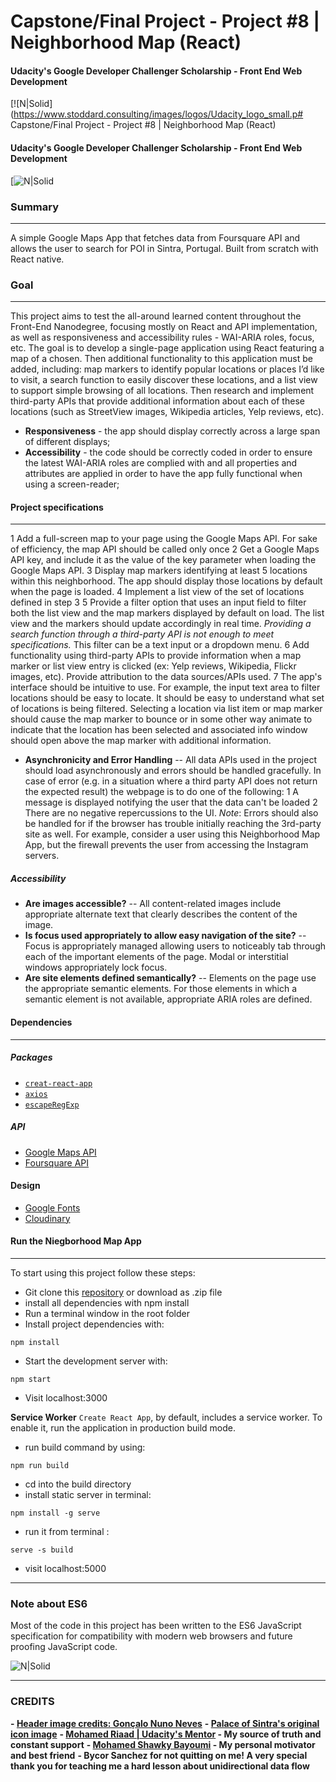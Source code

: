 ﻿# Capstone/Final Project - Project #8 | Neighborhood Map (React)
#### Udacity's Google Developer Challenger Scholarship - Front End Web Development

[![N|Solid](https://www.stoddard.consulting/images/logos/Udacity_logo_small.p# Capstone/Final Project - Project #8 | Neighborhood Map (React)
#### Udacity's Google Developer Challenger Scholarship - Front End Web Development

[![N|Solid](https://www.stoddard.consulting/images/logos/Udacity_logo_small.png)

### Summary
***
A simple Google Maps App that fetches data from Foursquare API and allows the user to search for POI in Sintra, Portugal.
Built from scratch with React native.

### Goal
***
This project aims to test the all-around learned content throughout the Front-End Nanodegree, focusing mostly on React and API implementation, as well as responsiveness and accessibility rules - WAI-ARIA roles, focus, etc.
The goal is to develop a single-page application using React featuring a map of a chosen. Then additional functionality to this application must be added, including: map markers to identify popular locations or places I’d like to visit, a search function to easily discover these locations, and a list view to support simple browsing of all locations. Then research and implement third-party APIs that provide additional information about each of these locations (such as StreetView images, Wikipedia articles, Yelp reviews, etc).

- **Responsiveness** - the app should display correctly across a large span of different displays;
- **Accessibility** - the code should be correctly coded in order to ensure the latest WAI-ARIA roles are complied with and all properties and attributes are applied in order to have the app fully functional when using a screen-reader;

#### Project specifications
***
  1 Add a full-screen map to your page using the Google Maps API. For sake of efficiency, the map API should be called only once
2  Get a Google Maps API key, and include it as the value of the key parameter when loading the Google Maps API.
3 Display map markers identifying at least 5 locations within this neighborhood. The app should display those locations by default when the page is loaded.
4 Implement a list view of the set of locations defined in step 3
5 Provide a filter option that uses an input field to filter both the list view and the map markers displayed by default on load. The list view and the markers should update accordingly in real time. _Providing a search function through a third-party API is not enough to meet specifications._ This filter can be a text input or a dropdown menu.
6 Add functionality using third-party APIs to provide information when a map marker or list view entry is clicked (ex: Yelp reviews, Wikipedia, Flickr images, etc). Provide attribution to the data sources/APIs used.
7 The app's interface should be intuitive to use. For example, the input text area to filter locations should be easy to locate. It should be easy to understand what set of locations is being filtered. Selecting a location via list item or map marker should cause the map marker to bounce or in some other way animate to indicate that the location has been selected and associated info window should open above the map marker with additional information.

- **Asynchronicity and Error Handling** 
-- All data APIs used in the project should load asynchronously and errors should be handled gracefully. In case of error (e.g. in a situation where a third party API does not return the expected result) the webpage is to do one of the following:
1 A message is displayed notifying the user that the data can't be loaded
2 There are no negative repercussions to the UI.
*Note*: Errors should also be handled for if the browser has trouble initially reaching the 3rd-party site as well. For example, consider a user using this Neighborhood Map App, but the firewall prevents the user from accessing the Instagram servers.

##### Accessibility
- **Are images accessible?**
-- All content-related images include appropriate alternate text that clearly describes the content of the image.
- **Is focus used appropriately to allow easy navigation of the site?**
-- Focus is appropriately managed allowing users to noticeably tab through each of the important elements of the page. Modal or interstitial windows appropriately lock focus.
- **Are site elements defined semantically?**
-- Elements on the page use the appropriate semantic elements. For those elements in which a semantic element is not available, appropriate ARIA roles are defined.

#### Dependencies
***
##### Packages
* [`creat-react-app`](https://github.com/facebookincubator/create-react-app)
* [`axios`](https://github.com/axios/axios)
* [`escapeRegExp`](https://www.npmjs.com/package/escape-regexp)

##### API
* [Google Maps API](https://cloud.google.com/maps-platform/)
* [Foursquare API](https://developer.foursquare.com/)


#### Design

* [Google Fonts](https://fonts.google.com/)
* [Cloudinary](https://cloudinary.com/)

#### Run the Niegborhood Map App
***

To start using this project follow these steps:
* Git clone this [repository](https://github.com/Negmah/P8-map.git) or download as .zip file
* install all dependencies with npm install
* Run a terminal window in the root folder
* Install project dependencies with:
```
npm install
```
* Start the development server with:
```
npm start
```
* Visit localhost:3000

**Service Worker**
`Create React App`, by default, includes a service worker. To enable it, run the application in production build mode.
* run build command by using:
```
npm run build
```
* cd into the build directory
* install static server in terminal:
```
npm install -g serve
```
* run it from terminal :
```
serve -s build
```
* visit localhost:5000

***
### Note about ES6

Most of the code in this project has been written to the ES6 JavaScript specification for compatibility with modern web browsers and future proofing JavaScript code.

![N|Solid](https://res.cloudinary.com/negmah/image/upload/v1535463972/Screenshot_10.png)

***
### CREDITS
**- [Header image credits: Gonçalo Nuno Neves](http://www.serradesintra.net/index.php/palacios-de-sintra/palacio-da-pena)**
**- [Palace of Sintra's original icon image](https://www.vectorstock.com/royalty-free-vector/portugal-palace-of-sintra-time-to-travel-travel-vector-19076087)**
**- [Mohamed Riaad | Udacity's Mentor](https://github.com/MOhammedRiaad/) - My source of truth and constant support**
**- [Mohamed Shawky Bayoumi](https://github.com/MohamedShawkyBayoumi) - My personal motivator and best friend**
**- Bycor Sanchez for not quitting on me! A very special thank you for teaching me a hard lesson about unidirectional data flow**